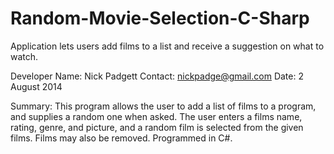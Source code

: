 Random-Movie-Selection-C-Sharp
==============================

Application lets users add films to a list and receive a suggestion on what to watch.

Developer Name: Nick Padgett
Contact: nickpadge@gmail.com
Date: 2 August 2014

Summary: This program allows the user to add a list of films to a program, and supplies a random one when asked. The user enters a films name, rating, genre, and picture, and a random film is selected from the given films. Films may also be removed. Programmed in C#.
